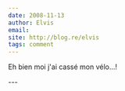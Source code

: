 ```yaml
---
date: 2008-11-13
author: Elvis
email: 
site: http://blog.re/elvis
tags: comment
---
```


<p>Eh bien moi j'ai cassé mon vélo...!</p>
---